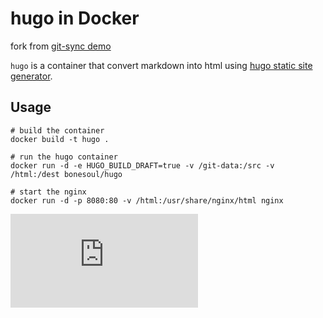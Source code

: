 # hugo in Docker

fork from [git-sync demo](https://github.com/kubernetes/contrib/tree/master/git-sync/demo/hugo)

`hugo` is a container that convert markdown into html using [hugo static site generator](http://gohugo.io/).

## Usage

```
# build the container
docker build -t hugo .

# run the hugo container
docker run -d -e HUGO_BUILD_DRAFT=true -v /git-data:/src -v /html:/dest bonesoul/hugo

# start the nginx
docker run -d -p 8080:80 -v /html:/usr/share/nginx/html nginx 

```


[![Analytics](https://kubernetes-site.appspot.com/UA-36037335-10/GitHub/contrib/git-sync/demo/hugo/README.md?pixel)]()
